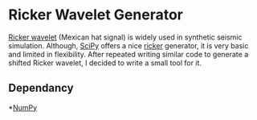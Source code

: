 # Ricker Wavelet Generator
[Ricker wavelet](http://wiki.seg.org/wiki/Dictionary:Ricker_wavelet) (Mexican hat signal) is widely used in synthetic seismic simulation. Although, [SciPy](https://github.com/scipy/scipy#id1) offers a nice [ricker](https://docs.scipy.org/doc/scipy-0.18.1/reference/generated/scipy.signal.ricker.html) generator, it is very basic and limited in flexibility. After repeated writing similar code to generate a shifted Ricker wavelet, I decided to write a small tool for it.  

## Dependancy
*[NumPy](http://www.numpy.org/)